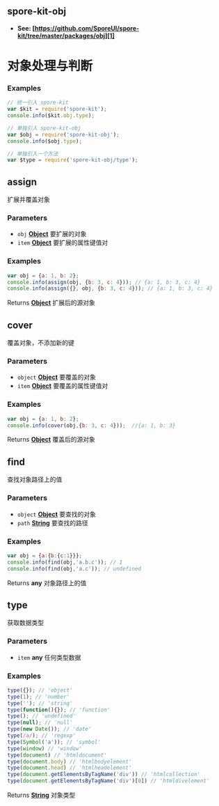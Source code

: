 <!-- Generated by documentation.js. Update this documentation by updating the source code. -->

## spore-kit-obj

-   **See: [https://github.com/SporeUI/spore-kit/tree/master/packages/obj][1]**

# 对象处理与判断

### Examples

```javascript
// 统一引入 spore-kit
var $kit = require('spore-kit');
console.info($kit.obj.type);

// 单独引入 spore-kit-obj
var $obj = require('spore-kit-obj');
console.info($obj.type);

// 单独引入一个方法
var $type = require('spore-kit-obj/type');
```

## assign

扩展并覆盖对象

### Parameters

-   `obj` **[Object][2]** 要扩展的对象
-   `item` **[Object][2]** 要扩展的属性键值对

### Examples

```javascript
var obj = {a: 1, b: 2};
console.info(assign(obj, {b: 3, c: 4})); // {a: 1, b: 3, c: 4}
console.info(assign({}, obj, {b: 3, c: 4})); // {a: 1, b: 3, c: 4}
```

Returns **[Object][2]** 扩展后的源对象

## cover

覆盖对象，不添加新的键

### Parameters

-   `object` **[Object][2]** 要覆盖的对象
-   `item` **[Object][2]** 要覆盖的属性键值对

### Examples

```javascript
var obj = {a: 1, b: 2};
console.info(cover(obj,{b: 3, c: 4}));	//{a: 1, b: 3}
```

Returns **[Object][2]** 覆盖后的源对象

## find

查找对象路径上的值

### Parameters

-   `object` **[Object][2]** 要查找的对象
-   `path` **[String][3]** 要查找的路径

### Examples

```javascript
var obj = {a:{b:{c:1}}};
console.info(find(obj,'a.b.c')); // 1
console.info(find(obj,'a.c')); // undefined
```

Returns **any** 对象路径上的值

## type

获取数据类型

### Parameters

-   `item` **any** 任何类型数据

### Examples

```javascript
type({}); // 'object'
type(1); // 'number'
type(''); // 'string'
type(function(){}); // 'function'
type(); // 'undefined'
type(null); // 'null'
type(new Date()); // 'date'
type(/a/); // 'regexp'
type(Symbol('a')); // 'symbol'
type(window) // 'window'
type(document) // 'htmldocument'
type(document.body) // 'htmlbodyelement'
type(document.head) // 'htmlheadelement'
type(document.getElementsByTagName('div')) // 'htmlcollection'
type(document.getElementsByTagName('div')[0]) // 'htmldivelement'
```

Returns **[String][3]** 对象类型

[1]: https://github.com/SporeUI/spore-kit/tree/master/packages/obj

[2]: https://developer.mozilla.org/docs/Web/JavaScript/Reference/Global_Objects/Object

[3]: https://developer.mozilla.org/docs/Web/JavaScript/Reference/Global_Objects/String
